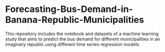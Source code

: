 # Forecasting-Bus-Demand-in-Banana-Republic-Municipalities
This repository includes the notebook and datasets of a machine learning study that aims to predict the bus demand for different municipalities in an imaginary republic using different time series regression models.
